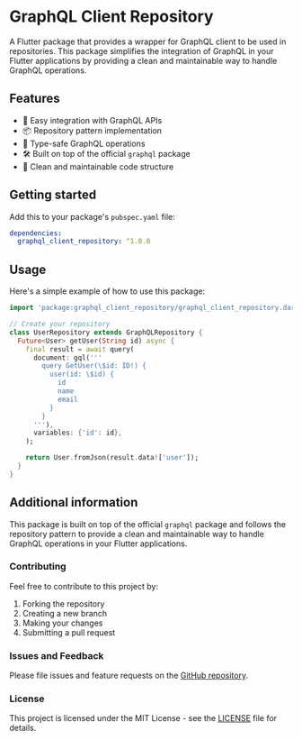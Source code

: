 <!--
This README describes the package. If you publish this package to pub.dev,
this README's contents appear on the landing page for your package.

For information about how to write a good package README, see the guide for
[writing package pages](https://dart.dev/guides/libraries/writing-package-pages).

For general information about developing packages, see the Dart guide for
[creating packages](https://dart.dev/guides/libraries/create-library-packages)
and the Flutter guide for
[developing packages and plugins](https://flutter.dev/developing-packages).
-->

# GraphQL Client Repository

A Flutter package that provides a wrapper for GraphQL client to be used in repositories. This package simplifies the integration of GraphQL in your Flutter applications by providing a clean and maintainable way to handle GraphQL operations.

## Features

- 🚀 Easy integration with GraphQL APIs
- 📦 Repository pattern implementation
- 🔄 Type-safe GraphQL operations
- 🛠️ Built on top of the official `graphql` package
- 📝 Clean and maintainable code structure

## Getting started

Add this to your package's `pubspec.yaml` file:

```yaml
dependencies:
  graphql_client_repository: ^1.0.0
```

## Usage

Here's a simple example of how to use this package:

```dart
import 'package:graphql_client_repository/graphql_client_repository.dart';

// Create your repository
class UserRepository extends GraphQLRepository {
  Future<User> getUser(String id) async {
    final result = await query(
      document: gql('''
        query GetUser(\$id: ID!) {
          user(id: \$id) {
            id
            name
            email
          }
        }
      '''),
      variables: {'id': id},
    );

    return User.fromJson(result.data!['user']);
  }
}
```

## Additional information

This package is built on top of the official `graphql` package and follows the repository pattern to provide a clean and maintainable way to handle GraphQL operations in your Flutter applications.

### Contributing

Feel free to contribute to this project by:

1. Forking the repository
2. Creating a new branch
3. Making your changes
4. Submitting a pull request

### Issues and Feedback

Please file issues and feature requests on the [GitHub repository](https://github.com/yourusername/graphql_client_repository).

### License

This project is licensed under the MIT License - see the [LICENSE](LICENSE) file for details.
